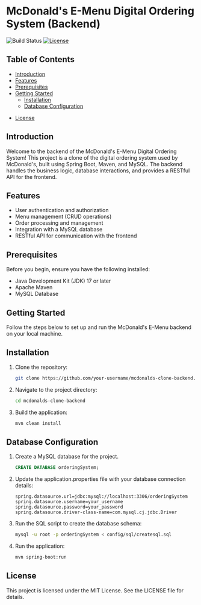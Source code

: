 <!-- # order-management-system

## intitial setup

- Install Intellij community edition as IDE
- Install Mysql 5.7 set root username password as root
- Java 17+
- Install Maven
- Postman to test Apis
- Install mysql workbench to easy access DB

### Post Steps

- run createsql.sql in mysql
- Run orderManagementAppApplication -->

# McDonald's E-Menu Digital Ordering System (Backend)

![Build Status](https://travis-ci.org/your-username/mcdonalds-clone-backend.svg?branch=main)
[![License](https://img.shields.io/badge/License-MIT-blue.svg)](LICENSE)

## Table of Contents

- [Introduction](#introduction)
- [Features](#features)
- [Prerequisites](#prerequisites)
- [Getting Started](#getting-started)
  - [Installation](#installation)
  - [Database Configuration](#database-configuration)
<!-- - [Usage](#usage)
- [API Endpoints](#api-endpoints)
- [Contributing](#contributing) -->
- [License](#license)
<!-- - [Acknowledgments](#acknowledgments) -->

## Introduction

Welcome to the backend of the McDonald's E-Menu Digital Ordering System! This project is a clone of the digital ordering system used by McDonald's, built using Spring Boot, Maven, and MySQL. The backend handles the business logic, database interactions, and provides a RESTful API for the frontend.

## Features

- User authentication and authorization
- Menu management (CRUD operations)
- Order processing and management
- Integration with a MySQL database
- RESTful API for communication with the frontend

## Prerequisites

Before you begin, ensure you have the following installed:

- Java Development Kit (JDK) 17 or later
- Apache Maven
- MySQL Database

## Getting Started

Follow the steps below to set up and run the McDonald's E-Menu backend on your local machine.

## Installation

1. Clone the repository:

   ```bash
   git clone https://github.com/your-username/mcdonalds-clone-backend.git

2. Navigate to the project directory:

    ```bash
    cd mcdonalds-clone-backend

3. Build the application:

    ```bash
    mvn clean install

## Database Configuration

1. Create a MySQL database for the project.

    ```sql
    CREATE DATABASE orderingSystem;

2. Update the application.properties file with your database connection details:

    ```properties
    spring.datasource.url=jdbc:mysql://localhost:3306/orderingSystem
    spring.datasource.username=your_username
    spring.datasource.password=your_password
    spring.datasource.driver-class-name=com.mysql.cj.jdbc.Driver

3. Run the SQL script to create the database schema:

    ```bash
    mysql -u root -p orderingSystem < config/sql/createsql.sql

4. Run the application:

    ```bash
    mvn spring-boot:run

## License
This project is licensed under the MIT License. See the LICENSE file for details.

